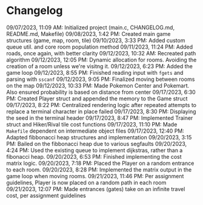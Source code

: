 # Changelog

09/07/2023, 11:09 AM: Initialized project (main.c, CHANGELOG.md, README.md, Makefile)
09/08/2023, 1:42 PM: Created main game structures (game, map, room, tile)
09/10/2023, 3:33 PM: Added custom queue util. and core room population method
09/11/2023, 11:24 PM: Added roads, once again, with better clarity
09/12/2023, 10:32 AM: Recreated path algorithm
09/12/2023, 12:05 PM: Dynamic allocation for rooms. Avoiding the creation of a room unless we're visitng it.
09/12/2023, 6:23 PM: Added the game loop
09/12/2023, 8:55 PM: Finished reading input with `fgets` and parsing with `sscanf`
09/12/2023, 9:05 PM: Finalized moving between rooms on the map
09/12/2023, 10:33 PM: Made Pokemon Center and Pokemart. Also ensured probability is based on distance from center
09/17/2023, 6:30 PM: Created Player struct and appended the memory to the Game struct
09/17/2023, 8:22 PM: Centralized rendering logic after repeated attempts to replace a terminal character in place failed
09/17/2023, 8:30 PM: Displaying the seed in the terminal header
09/17/2023, 8:47 PM: Implemented Trainer struct and Hiker/Rival tile cost functions
09/17/2023, 11:10 PM: Made `Makefile` dependent on intermediate object files
09/17/2023, 12:40 PM: Adapted fibbonacci heap structures and implementation
09/20/2023, 3:15 PM: Bailed on the fibbonacci heap due to various segfaults
09/20/2023, 4:24 PM: Used the existing queue to implement dijkstras, rather than a fibonacci heap.
09/20/2023, 6:53 PM: Finished implementing the cost matrix logic.
09/20/2023, 7:18 PM: Placed the Player on a random entrance to each room.
09/20/2023, 8:28 PM: Implemented the matrix output in the game loop when moving rooms.
09/21/2023, 11:46 PM: Per assignment guidelines, Player is now placed on a random path in each room
09/21/2023, 12:07 PM: Made entrances (gates) take on an infinite travel cost, per assignment guidelines
